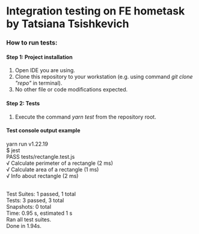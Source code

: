 # Integration testing on FE hometask by Tatsiana Tsishkevich

### How to run tests:
#### Step 1: Project installation
1. Open IDE you are using.
2. Clone this repository to your workstation (e.g. using command *git clone "repo"* in terminal).
2. No other file or code modifications expected.

#### Step 2: Tests
1. Execute the command *yarn test* from the repository root.

#### Test console output example
yarn run v1.22.19
<br/> $ jest
<br/> PASS  tests/rectangle.test.js
<br/>  √ Calculate perimeter of a rectangle (2 ms)
<br/>  √ Calculate area of a rectangle (1 ms)
<br/>  √ Info about rectangle (2 ms)

<br/>Test Suites: 1 passed, 1 total
<br/>Tests:       3 passed, 3 total
<br/>Snapshots:   0 total
<br/>Time:        0.95 s, estimated 1 s
<br/>Ran all test suites.
<br/>Done in 1.94s.